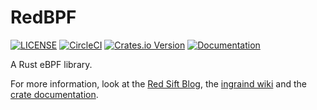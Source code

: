 RedBPF
======

[![LICENSE](https://img.shields.io/badge/license-GPLv3-blue.svg)](LICENSE)
[![CircleCI](https://circleci.com/gh/redsift/redbpf.svg?style=svg)](https://circleci.com/gh/redsift/redbpf)
[![Crates.io Version](https://img.shields.io/crates/v/redbpf.svg)](https://crates.io/crates/redbpf)
[![Documentation](https://docs.rs/redbpf/badge.svg)](https://docs.rs/redbpf)

A Rust eBPF library.

For more information, look at the [Red Sift Blog](https://blog.redsift.com/?p=401),
the [ingraind wiki](https://github.com/redsift/ingraind/wiki)
and the [crate documentation](https://docs.rs/redbpf).
